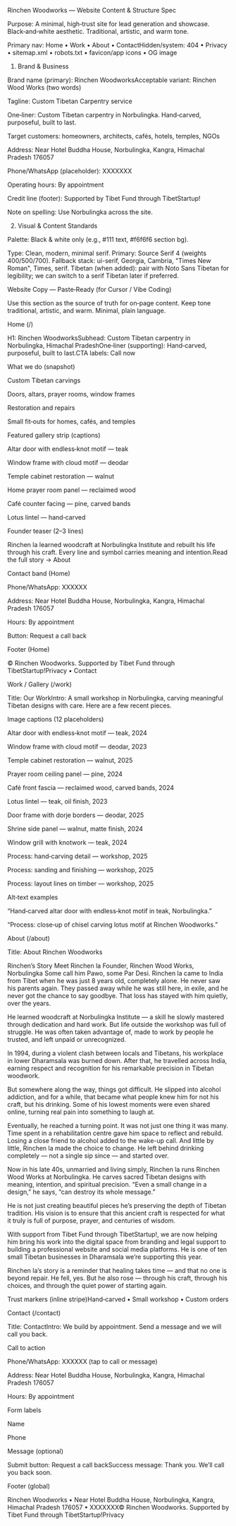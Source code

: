 Rinchen Woodworks — Website Content & Structure Spec

Purpose: A minimal, high‑trust site for lead generation and showcase. Black‑and‑white aesthetic. Traditional, artistic, and warm tone.

Primary nav: Home • Work • About • ContactHidden/system: 404 • Privacy • sitemap.xml • robots.txt • favicon/app icons • OG image

1) Brand & Business

Brand name (primary): Rinchen WoodworksAcceptable variant: Rinchen Wood Works (two words)

Tagline: Custom Tibetan Carpentry service

One‑liner: Custom Tibetan carpentry in Norbulingka. Hand‑carved, purposeful, built to last.

Target customers: homeowners, architects, cafés, hotels, temples, NGOs

Address: Near Hotel Buddha House, Norbulingka, Kangra, Himachal Pradesh 176057

Phone/WhatsApp (placeholder): XXXXXXX

Operating hours: By appointment

Credit line (footer): Supported by Tibet Fund through TibetStartup!

Note on spelling: Use Norbulingka across the site.

2) Visual & Content Standards

Palette: Black & white only (e.g., #111 text, #f6f6f6 section bg).

Type: Clean, modern, minimal serif. Primary: Source Serif 4 (weights 400/500/700). Fallback stack: ui-serif, Georgia, Cambria, "Times New Roman", Times, serif. Tibetan (when added): pair with Noto Sans Tibetan for legibility; we can switch to a serif Tibetan later if preferred.

Website Copy — Paste‑Ready (for Cursor / Vibe Coding)

Use this section as the source of truth for on‑page content. Keep tone traditional, artistic, and warm. Minimal, plain language.

Home (/)

H1: Rinchen WoodworksSubhead: Custom Tibetan carpentry in Norbulingka, Himachal PradeshOne‑liner (supporting): Hand‑carved, purposeful, built to last.CTA labels: Call now

What we do (snapshot)

Custom Tibetan carvings

Doors, altars, prayer rooms, window frames

Restoration and repairs

Small fit‑outs for homes, cafés, and temples

Featured gallery strip (captions)

Altar door with endless‑knot motif — teak

Window frame with cloud motif — deodar

Temple cabinet restoration — walnut

Home prayer room panel — reclaimed wood

Café counter facing — pine, carved bands

Lotus lintel — hand‑carved

Founder teaser (2–3 lines)

Rinchen la learned woodcraft at Norbulingka Institute and rebuilt his life through his craft. Every line and symbol carries meaning and intention.Read the full story → About

Contact band (Home)

Phone/WhatsApp: XXXXXX

Address: Near Hotel Buddha House, Norbulingka, Kangra, Himachal Pradesh 176057

Hours: By appointment

Button: Request a call back

Footer (Home)

© Rinchen Woodworks. Supported by Tibet Fund through TibetStartup!Privacy • Contact

Work / Gallery (/work)

Title: Our WorkIntro: A small workshop in Norbulingka, carving meaningful Tibetan designs with care. Here are a few recent pieces.

Image captions (12 placeholders)

Altar door with endless‑knot motif — teak, 2024

Window frame with cloud motif — deodar, 2023

Temple cabinet restoration — walnut, 2025

Prayer room ceiling panel — pine, 2024

Café front fascia — reclaimed wood, carved bands, 2024

Lotus lintel — teak, oil finish, 2023

Door frame with dorje borders — deodar, 2025

Shrine side panel — walnut, matte finish, 2024

Window grill with knotwork — teak, 2024

Process: hand‑carving detail — workshop, 2025

Process: sanding and finishing — workshop, 2025

Process: layout lines on timber — workshop, 2025

Alt‑text examples

“Hand‑carved altar door with endless‑knot motif in teak, Norbulingka.”

“Process: close‑up of chisel carving lotus motif at Rinchen Woodworks.”

About (/about)

Title: About Rinchen Woodworks

Rinchen’s Story
Meet Rinchen la
Founder, Rinchen Wood Works, Norbulingka
Some call him Pawo, some Par Desi.
Rinchen la came to India from Tibet when he was just 8 years old, completely alone. He never saw his parents again. They passed away while he was still here, in exile, and he never got the chance to say goodbye. That loss has stayed with him quietly, over the years.

He learned woodcraft at Norbulingka Institute — a skill he slowly mastered through dedication and hard work. But life outside the workshop was full of struggle. He was often taken advantage of, made to work by people he trusted, and left unpaid or unrecognized.

In 1994, during a violent clash between locals and Tibetans, his workplace in lower Dharamsala was burned down. After that, he travelled across India, earning respect and recognition for his remarkable precision in Tibetan woodwork.

But somewhere along the way, things got difficult. He slipped into alcohol addiction, and for a while, that became what people knew him for not his craft, but his drinking. Some of his lowest moments were even shared online, turning real pain into something to laugh at.

Eventually, he reached a turning point. It was not just one thing it was many. Time spent in a rehabilitation centre gave him space to reflect and rebuild. Losing a close friend to alcohol added to the wake-up call. And little by little, Rinchen la made the choice to change. He left behind drinking completely — not a single sip since — and started over.

Now in his late 40s, unmarried and living simply, Rinchen la runs Rinchen Wood Works at Norbulingka. He carves sacred Tibetan designs with meaning, intention, and spiritual precision. “Even a small change in a design,” he says, “can destroy its whole message.”

He is not just creating beautiful pieces he’s preserving the depth of Tibetan tradition. His vision is to ensure that this ancient craft is respected for what it truly is full of purpose, prayer, and centuries of wisdom.

With support from Tibet Fund through TibetStartup!, we are now helping him bring his work into the digital space from branding and legal support to building a professional website and social media platforms. He is one of ten small Tibetan businesses in Dharamsala we’re supporting this year.

Rinchen la’s story is a reminder that healing takes time — and that no one is beyond repair. He fell, yes. But he also rose — through his craft, through his choices, and through the quiet power of starting again.

Trust markers (inline stripe)Hand‑carved • Small workshop • Custom orders

Contact (/contact)

Title: ContactIntro: We build by appointment. Send a message and we will call you back.

Call to action

Phone/WhatsApp: XXXXXX (tap to call or message)

Address: Near Hotel Buddha House, Norbulingka, Kangra, Himachal Pradesh 176057

Hours: By appointment

Form labels

Name

Phone

Message (optional)

Submit button: Request a call backSuccess message: Thank you. We’ll call you back soon.

Footer (global)

Rinchen Woodworks • Near Hotel Buddha House, Norbulingka, Kangra, Himachal Pradesh 176057 • XXXXXXX© Rinchen Woodworks. Supported by Tibet Fund through TibetStartup!Privacy